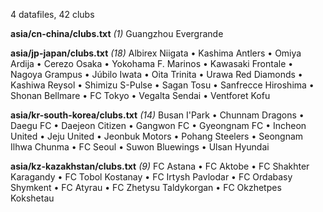 4 datafiles, 42 clubs

**asia/cn-china/clubs.txt** _(1)_  Guangzhou Evergrande

**asia/jp-japan/clubs.txt** _(18)_  Albirex Niigata • Kashima Antlers • Omiya Ardija • Cerezo Osaka • Yokohama F. Marinos • Kawasaki Frontale • Nagoya Grampus • Júbilo Iwata • Oita Trinita • Urawa Red Diamonds • Kashiwa Reysol • Shimizu S-Pulse • Sagan Tosu • Sanfrecce Hiroshima • Shonan Bellmare • FC Tokyo • Vegalta Sendai • Ventforet Kofu

**asia/kr-south-korea/clubs.txt** _(14)_  Busan I'Park • Chunnam Dragons • Daegu FC • Daejeon Citizen • Gangwon FC • Gyeongnam FC • Incheon United • Jeju United • Jeonbuk Motors • Pohang Steelers • Seongnam Ilhwa Chunma • FC Seoul • Suwon Bluewings • Ulsan Hyundai

**asia/kz-kazakhstan/clubs.txt** _(9)_  FC Astana • FC Aktobe • FC Shakhter Karagandy • FC Tobol Kostanay • FC Irtysh Pavlodar • FC Ordabasy Shymkent • FC Atyrau • FC Zhetysu Taldykorgan • FC Okzhetpes Kokshetau

